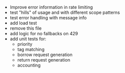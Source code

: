 * Improve error information in rate limiting
* test "hills" of usage and with different scope patterns
* test error handling with message info
* add load test
* remove this file
* add logic for no fallbacks on 429
* add unit tests for:
  * priority
  * tag matching
  * borrow request generation
  * return request generation
  * accounting

